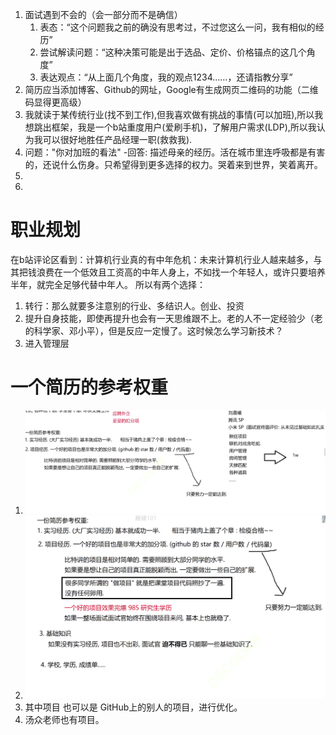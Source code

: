1. 面试遇到不会的（会一部分而不是确信）
   1. 表态：“这个问题我之前的确没有思考过，不过您这么一问，我有相似的经历”
   2. 尝试解读问题：“这种决策可能是出于选品、定价、价格锚点的这几个角度”
   3. 表达观点：“从上面几个角度，我的观点1234……，还请指教分享”
2. 简历应当添加博客、Github的网址，Google有生成网页二维码的功能（二维码显得更高级）
3. 我就读于某传统行业(找不到工作),但我喜欢做有挑战的事情(可以加班),所以我想跳出框架，我是一个b站重度用户(爱刷手机)，了解用户需求(LDP),所以我认为我可以很好地胜任产品经理一职(救救我).
4. 问题："你对加班的看法"
   -回答: 描述母亲的经历。活在城市里连呼吸都是有害的，还说什么伤身。只希望得到更多选择的权力。哭着来到世界，笑着离开。
5. 
6. 

# 职业规划

在b站评论区看到：计算机行业真的有中年危机：未来计算机行业人越来越多，与其把钱浪费在一个低效且工资高的中年人身上，不如找一个年轻人，或许只要培养半年，就完全足够代替中年人。
所以有两个选择：

1. 转行：那么就要多注意别的行业、多结识人。创业、投资
2. 提升自身技能，即使再提升也会有一天思维跟不上。老的人不一定经验少（老的科学家、邓小平），但是反应一定慢了。这时候怎么学习新技术？
3. 进入管理层



# 一个简历的参考权重

1. ![片段1](提前准备面试.assets/CT-20211031122241.png)
2. ![片段二](提前准备面试.assets/CT-20211031122500.png)
3. 其中项目 也可以是 GitHub上的别人的项目，进行优化。
4. 汤众老师也有项目。